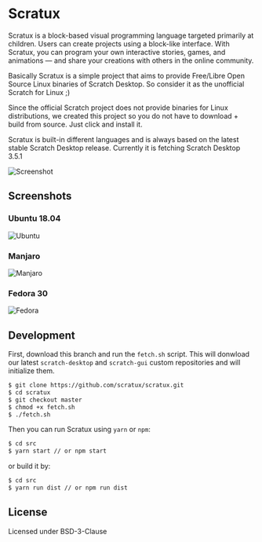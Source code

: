 # Scratux 
Scratux is a block-based visual programming language targeted primarily at children. Users can create projects using a block-like interface. With Scratux, you can program your own interactive stories, games, and animations — and share your creations with others in the online community.

Basically Scratux is a simple project that aims to provide Free/Libre Open Source Linux binaries of Scratch Desktop. So consider it as the unofficial Scratch for Linux ;)

Since the official Scratch project does not provide binaries for Linux distributions, we created this project so you do not have to download + build from source. Just click and install it.

Scratux is built-in different languages and is always based on the latest stable Scratch Desktop release. Currently it is fetching Scratch Desktop 3.5.1

![Screenshot](https://res.cloudinary.com/canonical/image/fetch/q_auto,f_auto,w_1170/https://dashboard.snapcraft.io/site_media/appmedia/2019/05/window_OLzR3hd.png)


Screenshots
----
### Ubuntu 18.04

![Ubuntu](https://res.cloudinary.com/canonical/image/fetch/q_auto,f_auto,w_1170/https://dashboard.snapcraft.io/site_media/appmedia/2019/08/2.png)

### Manjaro
![Manjaro](https://res.cloudinary.com/canonical/image/fetch/q_auto,f_auto,w_1170/https://dashboard.snapcraft.io/site_media/appmedia/2019/08/3.png)

### Fedora 30
![Fedora](https://res.cloudinary.com/canonical/image/fetch/q_auto,f_auto,w_1170/https://dashboard.snapcraft.io/site_media/appmedia/2019/08/1.png)

Development
----
First, download this branch and run the `fetch.sh` script. This will donwload our latest `scratch-desktop` and `scratch-gui` custom repositories and will initialize them.

```sh
$ git clone https://github.com/scratux/scratux.git
$ cd scratux
$ git checkout master
$ chmod +x fetch.sh
$ ./fetch.sh
```
 
 Then you can run Scratux using `yarn` or `npm`:

```sh
$ cd src
$ yarn start // or npm start
```
or build it by:

```sh
$ cd src
$ yarn run dist // or npm run dist
```
License
----
Licensed under BSD-3-Clause
